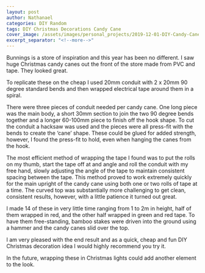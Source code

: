 ```yaml
---
layout: post
author: Nathanael
categories: DIY Random
tags: DIY Christmas Decorations Candy Cane
cover_image: /assets/images/personal_projects/2019-12-01-DIY-Candy-Cane-Christmas-Decorations/20191201_202932.jpg
excerpt_separator: "<!--more-->"
---
```

Bunnings is a store of inspiration and this year has been no different. I saw huge Christmas candy canes out the front of the store made from PVC and tape. They looked great.
<!--more-->
To replicate these on the cheap I used 20mm conduit with 2 x 20mm 90 degree standard bends and then wrapped electrical tape around them in a spiral.

There were three pieces of conduit needed per candy cane. One long piece was the main body, a short 30mm section to join the two 90 degree bends together and a longer 60-100mm piece to finish off the hook shape. To cut the conduit a hacksaw was used and the pieces were all press-fit with the bends to create the ‘cane’ shape. These could be glued for added strength, however, I found the press-fit to hold, even when hanging the canes from the hook.

The most efficient method of wrapping the tape I found was to put the rolls on my thumb, start the tape off at and angle and roll the conduit with my free hand, slowly adjusting the angle of the tape to maintain consistent spacing between the tape. This method proved to work extremely quickly for the main upright of the candy cane using both one or two rolls of tape at a time. The curved top was substantially more challenging to get clean, consistent results, however, with a little patience it turned out great.

I made 14 of these in very little time ranging from 1 to 2m in height, half of them wrapped in red, and the other half wrapped in green and red tape. To have them free-standing, bamboo stakes were driven into the ground using a hammer and the candy canes slid over the top.

I am very pleased with the end result and as a quick, cheap and fun DIY Christmas decoration idea I would highly recommend you try it.

In the future, wrapping these in Christmas lights could add another element to the look.

